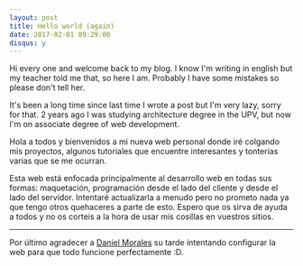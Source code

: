 ```yaml
---
layout: post
title: Hello world (again)
date: 2017-02-01 09:29:00
disqus: y
---
```


Hi every one and welcome back to my blog. I know I'm writing in english but my teacher told me that, so here I am. Probably I have some mistakes so please don't tell her.

It's been a long time since last time I wrote a post but I'm very lazy, sorry for that. 2 years ago I was studying architecture degree in the UPV, but now I'm on associate degree of web development.



Hola a todos y bienvenidos a mi nueva web personal donde iré colgando mis proyectos, algunos tutoriales que encuentre interesantes y tonterías varias que se me ocurran.

Esta web está enfocada principalmente al desarrollo web en todas sus formas: maquetación, programación desde el lado del cliente y desde el lado del servidor. Intentaré actualizarla a menudo pero no prometo nada ya que tengo otros quehaceres a parte de esto. Espero que os sirva de ayuda a todos y no os corteis a la hora de usar mis cosillas en vuestros sitios.

---

Por último agradecer a <a href="https://github.com/grenderg" target="_blank">Daniel Morales</a> su tarde intentando configurar la web para que todo funcione perfectamente :D.
